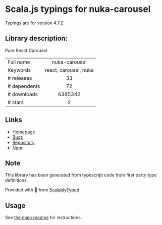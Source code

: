 
# Scala.js typings for nuka-carousel

Typings are for version 4.7.2

## Library description:
Pure React Carousel

|                    |                 |
| ------------------ | :-------------: |
| Full name          | nuka-carousel |
| Keywords           | react, carousel, nuka |
| # releases         | 33 |
| # dependents       | 72 |
| # downloads        | 6385342 |
| # stars            | 2 |

## Links
- [Homepage](https://github.com/FormidableLabs/nuka-carousel)
- [Bugs](https://github.com/FormidableLabs/nuka-carousel/issues)
- [Repository](https://github.com/kenwheeler/nuka-carousel)
- [Npm](https://www.npmjs.com/package/nuka-carousel)
    


## Note
This library has been generated from typescript code from first party type definitions.

Provided with :purple_heart: from [ScalablyTyped](https://github.com/oyvindberg/ScalablyTyped)

## Usage
See [the main readme](../../readme.md) for instructions.


